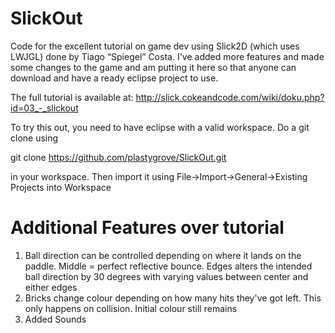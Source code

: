 SlickOut
========

Code for the excellent tutorial on game dev using Slick2D (which uses LWJGL) done by Tiago “Spiegel” Costa. I've added more features and made some changes to the game and am putting it here so that anyone can download and have a ready eclipse project to use.


The full tutorial is available at:
http://slick.cokeandcode.com/wiki/doku.php?id=03_-_slickout


To try this out, you need to have eclipse with a valid workspace. Do a git clone using 

git clone https://github.com/plastygrove/SlickOut.git

in your workspace. Then import it using File->Import->General->Existing Projects into Workspace

Additional Features over tutorial
=================================

1. Ball direction can be controlled depending on where it lands on the paddle. Middle = perfect reflective bounce. Edges alters the intended ball direction by 30 degrees with varying values between center and either edges
2. Bricks change colour depending on how many hits they've got left. This only happens on collision. Initial colour still remains
3. Added Sounds

